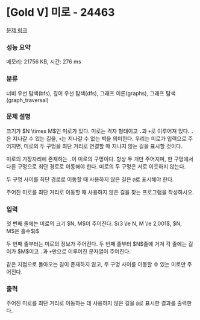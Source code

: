 # [Gold V] 미로 - 24463 

[문제 링크](https://www.acmicpc.net/problem/24463) 

### 성능 요약

메모리: 21756 KB, 시간: 276 ms

### 분류

너비 우선 탐색(bfs), 깊이 우선 탐색(dfs), 그래프 이론(graphs), 그래프 탐색(graph_traversal)

### 문제 설명

<p>크기가 $N \times M$인 미로가 있다. 미로는 격자 형태이고 <code>.</code>과 <code>+</code>로 이루어져 있다. <code>.</code>은 지나갈 수 있는 길을, <code>+</code>는 지나갈 수 없는 벽을 의미한다. 우리는 미로가 입력으로 주어지면, 미로의 두 구멍을 최단 거리로 연결할 때 지나지 않는 길을 표시할 것이다.</p>

<p>미로의 가장자리에 존재하는 <code>.</code>이 미로의 구멍이다. 항상 두 개만 주어지며, 한 구멍에서 다른 구멍으로 최단 경로로 이동해야 한다. 미로의 두 구멍은 서로 이웃하지 않는다.</p>

<p>두 구멍 사이를 최단 경로로 이동할 때 사용하지 않은 길은 <code>@</code>로 표시해야 한다.</p>

<p>주어진 미로를 최단 거리로 이동할 때 사용하지 않은 길을 찾는 프로그램을 작성하시오.</p>

### 입력 

 <p>첫 번째 줄에는 미로의 크기 $N, M$이 주어진다. $(3 \le N, M \le 2,001$, $N, M$은 홀수$)$</p>

<p>두 번째 줄부터는 미로의 정보가 주어진다. 두 번째 줄부터 $N$줄에 거쳐 각 줄에는 길이가 $M$이고 <code>.</code>과 <code>+</code>만으로 이루어진 문자열이 주어진다.</p>

<p>같은 지점으로 돌아오는 길이 존재하지 않고, 두 구멍 사이를 이동할 수 있는 미로만 주어진다.</p>

### 출력 

 <p>주어진 미로를 최단 거리로 이동하는 데 사용하지 않은 길을 <code>@</code>로 표시한 결과를 출력한다.</p>

